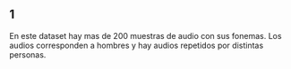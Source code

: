 ## 1
En este dataset hay mas de 200 muestras de audio con sus fonemas. Los audios corresponden a hombres y hay audios repetidos por distintas personas. 
